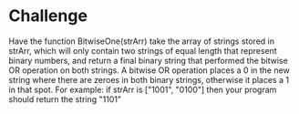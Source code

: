 # Challenge
Have the function BitwiseOne(strArr) take the array of strings stored in strArr, which will only contain two strings of equal length that represent binary numbers, and return a final binary string that performed the bitwise OR operation on both strings. A bitwise OR operation places a 0 in the new string where there are zeroes in both binary strings, otherwise it places a 1 in that spot. For example: if strArr is ["1001", "0100"] then your program should return the string "1101" 